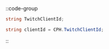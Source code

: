 ::code-group
  ```csharp [Method]
  string TwitchClientId;
  ```
  ```csharp [Example]
  string clientId = CPH.TwitchClientId;
  ```
::